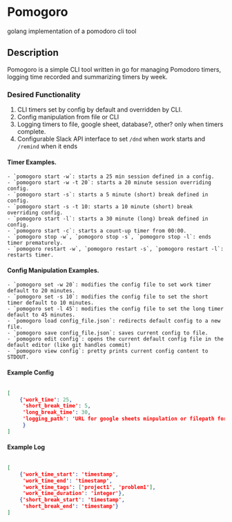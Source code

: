 # Pomogoro
golang implementation of a pomodoro cli tool

## Description

Pomogoro is a simple CLI tool written in go for managing Pomodoro timers, 
logging time recorded and summarizing timers by week.

### Desired Functionality

1. CLI timers set by config by default and overridden by CLI.
1. Config manipulation from file or CLI
1. Logging timers to file, google sheet, database?, other? only when timers complete.
1. Configurable Slack API interface to set `/dnd` when work starts and `/remind` when it ends

#### Timer Examples.

    - `pomogoro start -w`: starts a 25 min session defined in a config.
    - `pomogoro start -w -t 20`: starts a 20 minute session overriding config.
    - `pomogoro start -s`: starts a 5 minute (short) break defined in config.
    - `pomogoro start -s -t 10: starts a 10 minute (short) break overriding config.
    - `pomogoro start -l`: starts a 30 minute (long) break defined in config.
    - `pomogoro start -c`: starts a count-up timer from 00:00.
    - `pomogoro stop -w`, `pomogoro stop -s`, `pomogoro stop -l`: ends timer prematurely.
    - `pomogoro restart -w`, `pomogoro restart -s`, `pomogoro restart -l`: restarts timer.

#### Config Manipulation Examples.
    
    - `pomogoro set -w 20`: modifies the config file to set work timer default to 20 minutes.
    - `pomogoro set -s 10`: modifies the config file to set the short timer default to 10 minutes.
    - `pomogoro set -l 45`: modifies the config file to set the long timer default to 45 minutes.
    - `pomogoro load config_file.json`: redirects default config to a new file.
    - `pomogoro save config_file.json`: saves current config to file.
    - `pomogoro edit config`: opens the current default config file in the default editor (like git handles commit)
    - `pomogoro view config`: pretty prints current config content to STDOUT.

#### Example Config

```json

[
    {'work_time': 25,
     'short_break_time': 5,
     'long_break_time': 30,
     'logging_path': 'URL for google sheets minpulation or filepath for local json dump'
     }
]
```

#### Example Log

```json

[
    {'work_time_start': 'timestamp',
     'work_time_end': 'timestamp',
     'work_time_tags': ['project1', 'problem1'],
     'work_time_duration': 'integer'},
    {'short_break_start': 'timestamp',
     'short_break_end': 'timestamp'}
]
```
